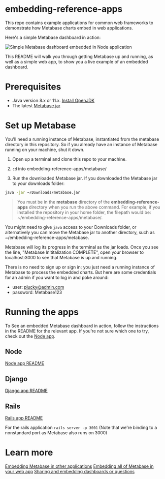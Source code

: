 # embedding-reference-apps
This repo contains example applications for common web frameworks to demonstrate how Metabase charts embed in web applications.

Here's a simple Metabase dashboard in action:

![Simple Metabase dashboard embedded in Node application](/static/img/metabase_node_embed.gif)

This README will walk you through getting Metabase up and running, as well as a simple web app, to show you a live example of an embedded dashboard.

# Prerequisites
- Java version 8.x or 11.x. [Install OpenJDK](https://openjdk.java.net/install/)
- The latest [Metabase jar](https://www.metabase.com/start/jar.html)

# Set up Metabase
You'll need a running instance of Metabase, instantiated from the metabase directory in this repository. So if you already have an instance of Metabase running on your machine, shut it down.

1. Open up a terminal and clone this repo to your machine.

2. `cd` into embedding-reference-apps/metabase/

3. Run the downloaded Metabase jar. If you downloaded the Metabase jar to your downloads folder:

```bash
java -jar ~/Downloads/metabase.jar
```
> You must be in the **metabase** directory of the **embedding-reference-apps** directory when you run the above command. For example, if you installed the repository in your home folder, the filepath would be: ~/embedding-reference-apps/metabase/.

You might need to give `java` access to your Downloads folder, or alternatively you can move the Metabase jar to another directory, such as ~/embedding-reference-apps/metabase.

Metabase will log its progress in the terminal as the jar loads. Once you see the line, "Metabase Inititalization COMPLETE", open your browser to localhost:3000 to see that Metabase is up and running. 

There is no need to sign up or sign in; you just need a running instance of Metabase to process the embedded charts. But here are some credentials for an admin if you want to log in and poke around:

- user: plucky@admin.com
- password: Metabase123

# Running the apps

To See an embedded Metabase dashboard in action, follow the instructions in the README for the relevant app. If you're not sure which one to try, check out the [Node app](/node/README.md).

## Node
[Node app README](/node/README.md)

## Django
[Django app README](/django/README.md)

## Rails
[Rails app README](/rails/README.md)

For the rails application
`rails server -p 3001`
(Note that we're binding to a nonstandard port as Metabase also runs on 3000)

# Learn more
[Embedding Metabase in other applications](https://www.metabase.com/docs/latest/administration-guide/13-embedding.html)
[Embedding all of Metabase in your web app](https://www.metabase.com/docs/latest/enterprise-guide/full-app-embedding.html)
[Sharing and embedding dashboards or questions](https://www.metabase.com/docs/latest/administration-guide/12-public-links.html)
